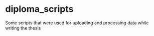 # diploma_scripts
Some scripts that were used for uploading and processing data while writing the thesis
